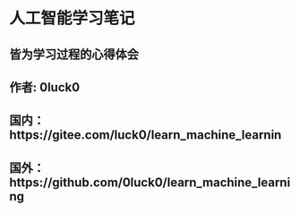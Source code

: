 # 人工智能学习笔记

## 皆为学习过程的心得体会
<h2>作者: 0luck0</h2>
<h2>国内：https://gitee.com/luck0/learn_machine_learnin</h2>
<h2>国外：https://github.com/0luck0/learn_machine_learning</h2>